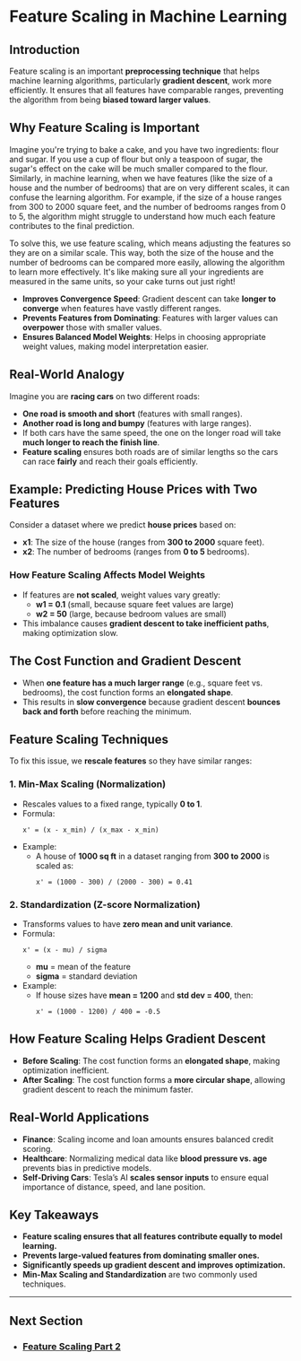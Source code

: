# Feature Scaling in Machine Learning

## Introduction
Feature scaling is an important **preprocessing technique** that helps machine learning algorithms, particularly **gradient descent**, work more efficiently. It ensures that all features have comparable ranges, preventing the algorithm from being **biased toward larger values**.

## Why Feature Scaling is Important

Imagine you're trying to bake a cake, and you have two ingredients: flour and sugar. If you use a cup of flour but only a teaspoon of sugar, the sugar's effect on the cake will be much smaller compared to the flour. Similarly, in machine learning, when we have features (like the size of a house and the number of bedrooms) that are on very different scales, it can confuse the learning algorithm. For example, if the size of a house ranges from 300 to 2000 square feet, and the number of bedrooms ranges from 0 to 5, the algorithm might struggle to understand how much each feature contributes to the final prediction.

To solve this, we use feature scaling, which means adjusting the features so they are on a similar scale. This way, both the size of the house and the number of bedrooms can be compared more easily, allowing the algorithm to learn more effectively. It's like making sure all your ingredients are measured in the same units, so your cake turns out just right!
- **Improves Convergence Speed**: Gradient descent can take **longer to converge** when features have vastly different ranges.
- **Prevents Features from Dominating**: Features with larger values can **overpower** those with smaller values.
- **Ensures Balanced Model Weights**: Helps in choosing appropriate weight values, making model interpretation easier.

## Real-World Analogy
Imagine you are **racing cars** on two different roads:
- **One road is smooth and short** (features with small ranges).
- **Another road is long and bumpy** (features with large ranges).
- If both cars have the same speed, the one on the longer road will take **much longer to reach the finish line**.
- **Feature scaling** ensures both roads are of similar lengths so the cars can race **fairly** and reach their goals efficiently.

## Example: Predicting House Prices with Two Features
Consider a dataset where we predict **house prices** based on:
- **x1**: The size of the house (ranges from **300 to 2000** square feet).
- **x2**: The number of bedrooms (ranges from **0 to 5** bedrooms).

### How Feature Scaling Affects Model Weights
- If features are **not scaled**, weight values vary greatly:
  - **w1 = 0.1** (small, because square feet values are large)
  - **w2 = 50** (large, because bedroom values are small)
- This imbalance causes **gradient descent to take inefficient paths**, making optimization slow.

## The Cost Function and Gradient Descent
- When **one feature has a much larger range** (e.g., square feet vs. bedrooms), the cost function forms an **elongated shape**.
- This results in **slow convergence** because gradient descent **bounces back and forth** before reaching the minimum.

## Feature Scaling Techniques
To fix this issue, we **rescale features** so they have similar ranges:

### 1. **Min-Max Scaling (Normalization)**
- Rescales values to a fixed range, typically **0 to 1**.
- Formula:
  ```
  x' = (x - x_min) / (x_max - x_min)
  ```
- Example:
  - A house of **1000 sq ft** in a dataset ranging from **300 to 2000** is scaled as:
    ```
    x' = (1000 - 300) / (2000 - 300) = 0.41
    ```

### 2. **Standardization (Z-score Normalization)**
- Transforms values to have **zero mean and unit variance**.
- Formula:
  ```
  x' = (x - mu) / sigma
  ```
  - **mu** = mean of the feature
  - **sigma** = standard deviation
- Example:
  - If house sizes have **mean = 1200** and **std dev = 400**, then:
    ```
    x' = (1000 - 1200) / 400 = -0.5
    ```

## How Feature Scaling Helps Gradient Descent
- **Before Scaling**: The cost function forms an **elongated shape**, making optimization inefficient.
- **After Scaling**: The cost function forms a **more circular shape**, allowing gradient descent to reach the minimum faster.

## Real-World Applications
- **Finance**: Scaling income and loan amounts ensures balanced credit scoring.
- **Healthcare**: Normalizing medical data like **blood pressure vs. age** prevents bias in predictive models.
- **Self-Driving Cars**: Tesla’s AI **scales sensor inputs** to ensure equal importance of distance, speed, and lane position.

## Key Takeaways
- **Feature scaling ensures that all features contribute equally to model learning.**
- **Prevents large-valued features from dominating smaller ones.**
- **Significantly speeds up gradient descent and improves optimization.**
- **Min-Max Scaling and Standardization** are two commonly used techniques.

---

## Next Section
- ### [Feature Scaling Part 2](Feature_Scaling_Part_2.md)

